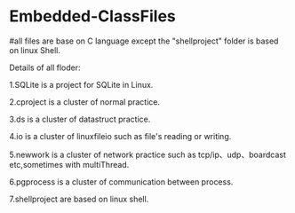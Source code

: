 # Embedded-ClassFiles

#all files are base on C language except the "shellproject" folder is based on linux Shell.

Details of all floder:

1.SQLite is a project for SQLite in Linux.

2.cproject is a cluster of normal practice.

3.ds is a cluster of datastruct practice.

4.io is a cluster of linuxfileio such as file's reading or writing.

5.newwork is a cluster of network practice such as tcp/ip、udp、boardcast etc,sometimes with multiThread.

6.pgprocess is a cluster of communication between process.

7.shellproject are based on linux shell.
